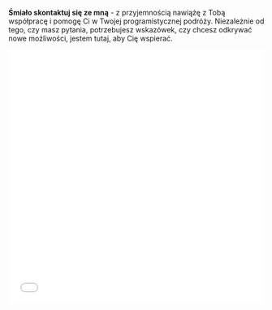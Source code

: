 **Śmiało skontaktuj się ze mną** - z przyjemnością nawiążę z Tobą współpracę i pomogę Ci w Twojej programistycznej podróży. Niezależnie od tego, czy masz pytania, potrzebujesz wskazówek, czy chcesz odkrywać nowe możliwości, jestem tutaj, aby Cię wspierać.

<iframe height="500" allowTransparency="true" frameborder="0" scrolling="no" style="width:100%; border:none" src="//womanonrails.wufoo.com/embed/zrac69t0yhw4ja/">
  <a href="//womanonrails.wufoo.com/forms/zrac69t0yhw4ja/">Fill out a form</a>
</iframe>

